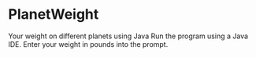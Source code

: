 # PlanetWeight
Your weight on different planets using Java
Run the program using a Java IDE.
Enter your weight in pounds into the prompt.
